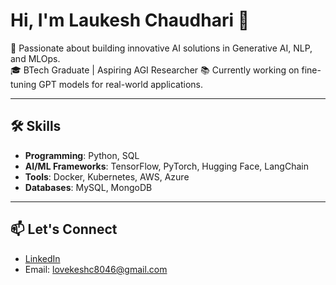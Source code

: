 # Hi, I'm Laukesh Chaudhari 👋

🚀 Passionate about building innovative AI solutions in Generative AI, NLP, and MLOps.  
🎓 BTech Graduate | Aspiring AGI Researcher
📚 Currently working on fine-tuning GPT models for real-world applications.

---

## 🛠️ Skills  
- **Programming**: Python, SQL  
- **AI/ML Frameworks**: TensorFlow, PyTorch, Hugging Face, LangChain  
- **Tools**: Docker, Kubernetes, AWS, Azure  
- **Databases**: MySQL, MongoDB  

---

## 📫 Let's Connect  
- [LinkedIn](https://www.linkedin.com/in/laukesh-chaudhari-)  
- Email: lovekeshc8046@gmail.com  
